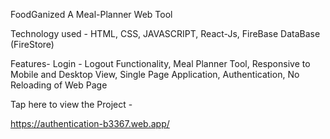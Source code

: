 FoodGanized
A Meal-Planner Web Tool

Technology used -
HTML, CSS, JAVASCRIPT,
React-Js,
FireBase DataBase (FireStore)

Features-
Login - Logout Functionality,
Meal Planner Tool,
Responsive to Mobile and Desktop View,
Single Page Application,
Authentication,
No Reloading of Web Page

Tap here to view the Project -

https://authentication-b3367.web.app/
